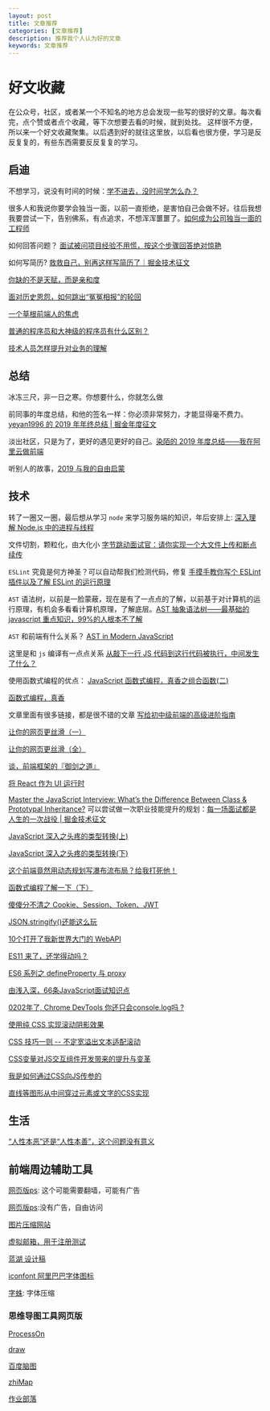```yaml
---
layout: post
title: 文章推荐
categories: [文章推荐]
description: 推荐我个人认为好的文章
keywords: 文章推荐
---
```


# 好文收藏

在公众号，社区，或者某一个不知名的地方总会发现一些写的很好的文章。每次看完，点个赞或者点个收藏，等下次想要去看的时候，就到处找。
这样很不方便，所以来一个好文收藏聚集。以后遇到好的就往这里放，以后看也很方便，学习是反反复复的，有些东西需要反反复复的学习。

## 启迪

不想学习，说没有时间的时候：[学不进去，没时间学怎么办？](https://www.zhangxinxu.com/life/2019/03/study/)

很多人和我说你要学会独当一面，以前一直拒绝，是害怕自己会做不好。往后我想我要尝试一下，告别佛系，有点追求，不想浑浑噩噩了。[如何成为公司独当一面的工程师](https://juejin.im/post/5dd4cc71f265da0bca7899cf)

如何回答问题？ [面试被问项目经验不用慌，按这个步骤回答绝对惊艳](https://juejin.im/post/5e7aed9c6fb9a07cac1d872d)

如何写简历? [救救自己，别再这样写简历了｜掘金技术征文](https://juejin.im/post/5ea59d91518825736512f3b8)

[你缺的不是天赋，而是亲和度](https://mp.weixin.qq.com/s/U1QG18nYbNPWgecn2AQymw)

[面对历史恩怨，如何跳出“冤冤相报”的轮回](https://mp.weixin.qq.com/s/j5NSKS2HgkUx0xd9-RwEJA)

[一个草根前端人的焦虑](https://juejin.cn/post/6922456847765110798)

[普通的程序员和大神级的程序员有什么区别？](https://www.zhihu.com/question/59351128/answer/834831006)

[技术人员怎样提升对业务的理解](https://zhuanlan.zhihu.com/p/153205903)
## 总结

冰冻三尺，非一日之寒。你想要什么，你就怎么做

前同事的年度总结，和他的签名一样：你必须非常努力，才能显得毫不费力。[yeyan1996 的 2019 年年终总结 | 掘金年度征文](https://juejin.im/post/5de8633951882512670ec60c)

淡出社区，只是为了，更好的遇见更好的自己。[染陌的 2019 年度总结——我在阿里云做前端](https://juejin.im/post/5e1d43e95188254c0a040f76)

听别人的故事，[2019 与我的自由启蒙](https://juejin.im/post/5e0deb5af265da5d625265d6)

## 技术

转了一圈又一圈，最后想从学习 `node` 来学习服务端的知识，年后安排上: [深入理解 Node.js 中的进程与线程](https://juejin.im/post/5d43017be51d4561f40adcf9)

文件切割，颗粒化，由大化小 [字节跳动面试官：请你实现一个大文件上传和断点续传](https://juejin.im/post/5dff8a26e51d4558105420ed)

`ESLint` 究竟是何方神圣？可以自动帮我们检测代码，修复 [手摸手教你写个 ESLint 插件以及了解 ESLint 的运行原理](https://juejin.im/post/5de8f14ff265da33f9794489)

`AST` 语法树，以前是一脸蒙蔽，现在是有了一点点的了解，以前基于对计算机的运行原理，有机会多看看计算机原理，了解底层。[AST 抽象语法树——最基础的 javascript 重点知识，99%的人根本不了解](https://segmentfault.com/a/1190000016231512)

`AST` 和前端有什么关系？ [AST in Modern JavaScript](https://zhuanlan.zhihu.com/p/32189701)


这里是和 `js` 编译有一点点关系 [从敲下一行 JS 代码到这行代码被执行，中间发生了什么？](https://zhuanlan.zhihu.com/p/101137995)

使用函数式编程的优点： [JavaScript 函数式编程，真香之组合函数(二)](https://juejin.im/post/5c6e08276fb9a04a027af1de)

[函数式编程，真香](https://juejin.im/post/5c19c3ffe51d45059b632eef)

文章里面有很多链接，都是很不错的文章 [写给初中级前端的高级进阶指南](https://juejin.im/post/5e7c08bde51d455c4c66ddad#heading-10)

[让你的网页更丝滑（一）](https://zhuanlan.zhihu.com/p/66398148)

[让你的网页更丝滑（全）](https://zhuanlan.zhihu.com/p/67728054)

[谈，前端框架的『御剑之道』](https://zhuanlan.zhihu.com/p/48171797)

[将 React 作为 UI 运行时](https://overreacted.io/zh-hans/react-as-a-ui-runtime/)

[Master the JavaScript Interview: What’s the Difference Between Class & Prototypal Inheritance?](https://medium.com/javascript-scene/master-the-javascript-interview-what-s-the-difference-between-class-prototypal-inheritance-e4cd0a7562e9)
可以尝试做一次职业技能提升的规划：[每一场面试都是人生的一次战役 | 掘金技术征文](https://juejin.im/post/5e8dab8a51882573b43606ab)

[JavaScript 深入之头疼的类型转换(上)](https://github.com/mqyqingfeng/Blog/issues/159)

[JavaScript 深入之头疼的类型转换(下)](https://github.com/mqyqingfeng/Blog/issues/164)

[这个前端竟然用动态规划写瀑布流布局？给我打死他！](https://juejin.im/post/5ed5b9a26fb9a047a07f2c30)

[函数式编程了解一下（下）](https://juejin.im/post/5b44dac85188251aa5600e40)

[傻傻分不清之 Cookie、Session、Token、JWT](https://juejin.im/post/5e055d9ef265da33997a42cc)

[JSON.stringify()还能这么玩](https://juejin.im/post/5eee33d6e51d45742615751a#heading-1)

[10个打开了我新世界大门的 WebAPI](https://juejin.im/post/5ee8c60ef265da76ed486e20#heading-9)

[ES11 来了，还学得动吗？](https://mp.weixin.qq.com/s/oNGTxoebG_MIFSlNTvaLeA)

[ES6 系列之 defineProperty 与 proxy](https://github.com/mqyqingfeng/Blog/issues/107)

[由浅入深，66条JavaScript面试知识点](https://juejin.im/post/5ef8377f6fb9a07e693a6061#heading-74)

[0202年了, Chrome DevTools 你还只会console.log吗 ?](https://blog.csdn.net/qiwoo_weekly/article/details/104230957)

[使用纯 CSS 实现滚动阴影效果](https://github.com/chokcoco/iCSS/issues/86)

[CSS 技巧一则 -- 不定宽溢出文本适配滚动](https://github.com/chokcoco/iCSS/issues/81)

[CSS变量对JS交互组件开发带来的提升与变革](https://www.zhangxinxu.com/wordpress/2020/07/css-var-improve-components/)

[我是如何通过CSS向JS传参的](https://www.zhangxinxu.com/wordpress/2020/02/css-params-to-js/)

[直线等图形从中间穿过元素或文字的CSS实现](https://www.zhangxinxu.com/wordpress/2021/02/css-3d-through/)

## 生活

[“人性本恶”还是“人性本善”，这个问题没有意义](https://mp.weixin.qq.com/s/M-d6lH3v4W7OUX4PCAP05Q)


## 前端周边辅助工具
[网页版ps](https://www.photopea.com/): 这个可能需要翻墙，可能有广告

[网页版ps](https://ps.gaoding.com/?hmsr=ivan-intro-zhihu#/):没有广告，自由访问

[图片压缩网站](https://tinypng.com/)

[虚拟邮箱，用于注册测试](https://www.guerrillamail.com/inbox)

[蓝湖 设计稿](https://lanhuapp.com/)

[iconfont 阿里巴巴字体图标](https://www.iconfont.cn/)

[字蛛](http://font-spider.org/): 字体压缩

### 思维导图工具网页版

[ProcessOn](https://www.processon.com/)

[draw](https://www.draw.io/)

[百度脑图](http://naotu.baidu.com/)

[zhiMap](https://zhimap.com/)

[作业部落](https://www.zybuluo.com/cmd/)
